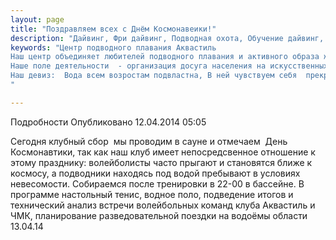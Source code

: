 ```yaml
---
layout: page
title: "Поздравляем всех с Днём Космонавеики!"
description: "Дайвинг, Фри дайвинг, Подводная охота, Обучение дайвинг, Сертификат дайвинг"
keywords: "Центр подводного плавания Аквастиль
Наш центр объединяет любителей подводного плавания и активного образа жизни.
Наше поле деятельности  - организация досуга населения на искусственных и естественных водоёмах.
Наш девиз:  Вода всем возростам подвластна, В ней чувствуем себя  прекрасно!
"

---
```


Подробности
     Опубликовано 12.04.2014 05:05 

Сегодня клубный сбор  мы проводим в сауне и отмечаем  День Космонавтики, так как наш клуб имеет непосредсвенное отношение к этому празднику: волейболисты часто прыгают и становятся ближе к космосу, а подводники находясь под водой пребывают в условиях невесомости. Собираемся после тренировки в 22-00 в бассейне. В программе настольный тенис, водное поло, подведение итогов и технический анализ встречи волейбольных команд клуба Аквастиль и ЧМК, планирование разведовательной поездки на водоёмы области 13.04.14